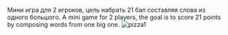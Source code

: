 Мини игра для 2 игроков, цель набрать 21 бал составляя слова из одного большого.
A mini game for 2 players, the goal is to score 21 points by composing words from one big one.
![pizza1](https://user-images.githubusercontent.com/111577951/229205366-f15215b1-ffa0-45b3-ab43-e3461ddb2825.jpg)
